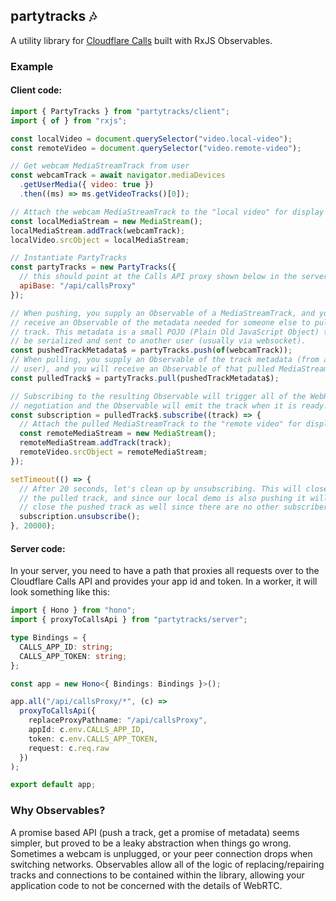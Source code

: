 ## partytracks 🎶

A utility library for [Cloudflare Calls](https://developers.cloudflare.com/calls/) built with RxJS Observables.

### Example

#### Client code:

```js
import { PartyTracks } from "partytracks/client";
import { of } from "rxjs";

const localVideo = document.querySelector("video.local-video");
const remoteVideo = document.querySelector("video.remote-video");

// Get webcam MediaStreamTrack from user
const webcamTrack = await navigator.mediaDevices
  .getUserMedia({ video: true })
  .then((ms) => ms.getVideoTracks()[0]);

// Attach the webcam MediaStreamTrack to the "local video" for display
const localMediaStream = new MediaStream();
localMediaStream.addTrack(webcamTrack);
localVideo.srcObject = localMediaStream;

// Instantiate PartyTracks
const partyTracks = new PartyTracks({
  // this should point at the Calls API proxy shown below in the server code.
  apiBase: "/api/callsProxy"
});

// When pushing, you supply an Observable of a MediaStreamTrack, and you will
// receive an Observable of the metadata needed for someone else to pull that
// track. This metadata is a small POJO (Plain Old JavaScript Object) that can
// be serialized and sent to another user (usually via websocket).
const pushedTrackMetadata$ = partyTracks.push(of(webcamTrack));
// When pulling, you supply an Observable of the track metadata (from another
// user), and you will receive an Observable of that pulled MediaStreamTrack.
const pulledTrack$ = partyTracks.pull(pushedTrackMetadata$);

// Subscribing to the resulting Observable will trigger all of the WebRTC
// negotiation and the Observable will emit the track when it is ready.
const subscription = pulledTrack$.subscribe((track) => {
  // Attach the pulled MediaStreamTrack to the "remote video" for display
  const remoteMediaStream = new MediaStream();
  remoteMediaStream.addTrack(track);
  remoteVideo.srcObject = remoteMediaStream;
});

setTimeout(() => {
  // After 20 seconds, let's clean up by unsubscribing. This will close
  // the pulled track, and since our local demo is also pushing it will
  // close the pushed track as well since there are no other subscribers.
  subscription.unsubscribe();
}, 20000);
```

#### Server code:

In your server, you need to have a path that proxies all requests over to
the Cloudflare Calls API and provides your app id and token. In a worker,
it will look something like this:

```ts
import { Hono } from "hono";
import { proxyToCallsApi } from "partytracks/server";

type Bindings = {
  CALLS_APP_ID: string;
  CALLS_APP_TOKEN: string;
};

const app = new Hono<{ Bindings: Bindings }>();

app.all("/api/callsProxy/*", (c) =>
  proxyToCallsApi({
    replaceProxyPathname: "/api/callsProxy",
    appId: c.env.CALLS_APP_ID,
    token: c.env.CALLS_APP_TOKEN,
    request: c.req.raw
  })
);

export default app;
```

### Why Observables?

A promise based API (push a track, get a promise of metadata) seems simpler,
but proved to be a leaky abstraction when things go wrong. Sometimes a webcam
is unplugged, or your peer connection drops when switching networks. Observables
allow all of the logic of replacing/repairing tracks and connections to be
contained within the library, allowing your application code to not be concerned
with the details of WebRTC.
